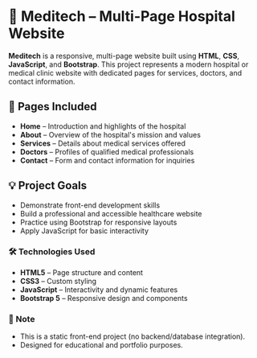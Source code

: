 # 🏥 Meditech – Multi-Page Hospital Website

**Meditech** is a responsive, multi-page website built using **HTML**, **CSS**, **JavaScript**, and **Bootstrap**. This project represents a modern hospital or medical clinic website with dedicated pages for services, doctors, and contact information.

## 📄 Pages Included
* **Home** – Introduction and highlights of the hospital
* **About** – Overview of the hospital's mission and values
* **Services** – Details about medical services offered
* **Doctors** – Profiles of qualified medical professionals
* **Contact** – Form and contact information for inquiries

## 💡 Project Goals
* Demonstrate front-end development skills
* Build a professional and accessible healthcare website
* Practice using Bootstrap for responsive layouts
* Apply JavaScript for basic interactivity

### 🛠️ Technologies Used
* **HTML5** – Page structure and content
* **CSS3** – Custom styling
* **JavaScript** – Interactivity and dynamic features
* **Bootstrap 5** – Responsive design and components

### 📌 Note
* This is a static front-end project (no backend/database integration).
* Designed for educational and portfolio purposes.

